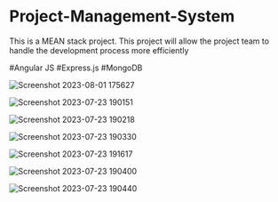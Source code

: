 # Project-Management-System
This is a MEAN stack project. 
This project will allow the project team to handle the development process more efficiently

#Angular JS 
#Express.js
#MongoDB

![Screenshot 2023-08-01 175627](https://github.com/GokulAjithV/Project-Management-System/assets/96762110/7e7089a8-fbe7-41e5-a7ed-56091296b229)

![Screenshot 2023-07-23 190151](https://github.com/GokulAjithV/Product-Management-System/assets/96762110/cff070ae-a544-4165-98d4-f520ab1a63a8)

![Screenshot 2023-07-23 190218](https://github.com/GokulAjithV/Product-Management-System/assets/96762110/342ec15c-16ef-4264-9715-874fc493e8fa)

![Screenshot 2023-07-23 190330](https://github.com/GokulAjithV/Product-Management-System/assets/96762110/9d1c1e83-72c5-4188-afa7-abad727164fb)

![Screenshot 2023-07-23 191617](https://github.com/GokulAjithV/Product-Management-System/assets/96762110/a7d65e68-a4a4-4c8c-a018-b89b7a4fab12)

![Screenshot 2023-07-23 190400](https://github.com/GokulAjithV/Product-Management-System/assets/96762110/f454f895-24e3-4eab-a294-a5abbce81119)

![Screenshot 2023-07-23 190440](https://github.com/GokulAjithV/Product-Management-System/assets/96762110/ef4fe99a-082b-4f54-a798-b455d63e6957)
